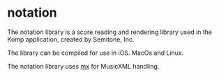 # notation

The notation library is a score reading and rendering library used in the 
Komp application, created by Semitone, Inc.

The library can be compiled for use in iOS. MacOs and Linux. 

The notation library uses [mx](https://github.com/webern/mx) for MusicXML handling.
